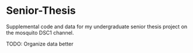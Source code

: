 # Senior-Thesis
Supplemental code and data for my undergraduate senior thesis project on the mosquito DSC1 channel.

TODO: Organize data better
